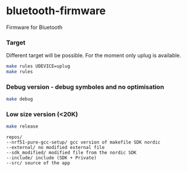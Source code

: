 bluetooth-firmware
==================

Firmware for Bluetooth

### Target

Different target will be possible. For the moment only uplug is available.

```sh
make rules UDEVICE=uplug
make rules
```

### Debug version - debug symboles and no optimisation

```sh
make debug
```

### Low size version (<20K)

```sh
make release
```

```
repos/
--nrf51-pure-gcc-setup/ gcc version of makefile SDK nordic
--external/ no modified external file
--sdk_modified/ modified file from the nordic SDK
--include/ include (SDK + Private)
--src/ source of the app
```
